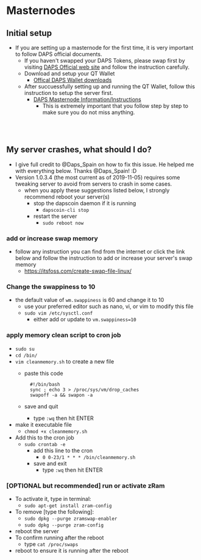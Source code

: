 # Masternodes
## Initial setup
  * If you are setting up a masternode for the first time, it is very important to follow DAPS official documents.
    - If you haven't swapped your DAPS Tokens, please swap first by visiting [DAPS Official web site](https://officialdapscoin.com/) and follow the instruction carefully.
    - Download and setup your QT Wallet
      - [Offical DAPS Wallet downloads](https://officialdapscoin.com/daps-mainnet-downloads/)
    - After succuessfully setting up and running the QT Wallet, follow this instruction to setup the server first.
      - [DAPS Masternode Information/Instructions](https://officialdapscoin.com/masternodes/)
        - This is extremely important that you follow step by step to make sure you do not miss anything.

<br><br>
## My server crashes, what should I do?
  * I give full credit to @Daps_Spain on how to fix this issue.  He helped me with everything below.  Thanks @Daps_Spain! :D
  * Version 1.0.3.4 (the most current as of 2019-11-05) requires some tweaking server to avoid from servers to crash in some cases.
    - when you apply these suggestions listed below, I strongly recommend reboot your server(s)
      - stop the dapscoin daemon if it is running
        - `dapscoin-cli stop`
      - restart the server
        - `sudo reboot now`

### add or increase swap memory
  * follow any instruction you can find from the internet or click the link below and follow the instruction to add or increase your server's swap memory
    - https://itsfoss.com/create-swap-file-linux/

### Change the swappiness to 10
  * the default value of `wm.swappiness` is 60 and change it to 10
    - use your preferred editor such as nano, vi, or vim to modify this file
    - `sudo vim /etc/sysctl.conf`
      - either add or update to `vm.swappiness=10`

### apply memory clean script to cron job
  - `sudo su`
  - `cd /bin/`
  - `vim cleanmemory.sh` to create a new file
    - paste this code

      ```
        #!/bin/bash
        sync ; echo 3 > /proc/sys/vm/drop_caches
        swapoff -a && swapon -a
      ```
    - save and quit
      - type `:wq` then hit ENTER
  - make it executable file
    - `chmod +x cleanmemory.sh`
  - Add this to the cron job
    - `sudo crontab -e`
      - add this line to the cron
        - `0 0-23/1 * * * /bin/cleanmemory.sh`
      - save and exit
        - type `:wq` then hit ENTER

### [OPTIONAL but recommended] run or activate zRam
  - To activate it, type in terminal:
    - `sudo apt-get install zram-config`
  - To remove [type the following]:
    - `sudo dpkg --purge zramswap-enabler`
    - `sudo dpkg --purge zram-config`
  - reboot the server
  - To confirm running after the reboot
    - type `cat /proc/swaps`
  - reboot to ensure it is running after the reboot
